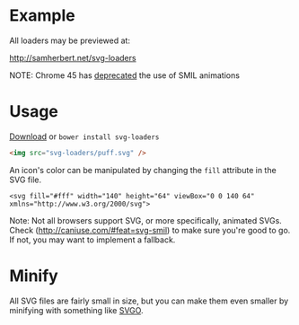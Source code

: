 Example
===========
All loaders may be previewed at:

http://samherbert.net/svg-loaders

NOTE: Chrome 45 has [deprecated](https://groups.google.com/a/chromium.org/forum/#!msg/blink-dev/5o0yiO440LM/59rZqirUQNwJ) the use of SMIL animations

Usage
===========
[Download](https://github.com/SamHerbert/SVG-Loaders/archive/master.zip) or `bower install svg-loaders`

```html
<img src="svg-loaders/puff.svg" />
```

An icon's color can be manipulated by changing the `fill` attribute in the SVG file.

```
<svg fill="#fff" width="140" height="64" viewBox="0 0 140 64" xmlns="http://www.w3.org/2000/svg">
```

Note: Not all browsers support SVG, or more specifically, animated SVGs. Check (http://caniuse.com/#feat=svg-smil) to make sure you're good to go. If not, you may want to implement a fallback.

Minify
===========
All SVG files are fairly small in size, but you can make them even smaller by minifying with something like [SVGO](https://github.com/svg/svgo).
